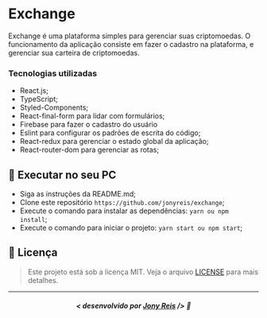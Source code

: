 # Exchange
Exchange é uma plataforma simples para gerenciar suas criptomoedas. O funcionamento da aplicação consiste em fazer o cadastro na plataforma, e gerenciar sua carteira de criptomoedas.

### Tecnologias utilizadas
- React.js;
- TypeScript;
- Styled-Components;
- React-final-form para lidar com formulários;
- Firebase para fazer o cadastro do usuário
- Eslint para configurar os padrões de escrita do código;
- React-redux para gerenciar o estado global da aplicação;
- React-router-dom para gerenciar as rotas;

## 🔧 Executar no seu PC
- Siga as instruções da README.md;
- Clone este repositório `https://github.com/jonyreis/exchange`;
- Execute o comando para instalar as dependências: `yarn ou npm install`;
- Execute o comando para iniciar o projeto: `yarn start ou npm start`;

## 📜 Licença

> Este projeto está sob a licença MIT. Veja o arquivo [LICENSE](https://github.com/jonyreis/vuttr/blob/main/LICENSE.md) para mais detalhes.

---

##### <p align="center"> <strong> < desenvolvido por <a href="https://jonyreis.github.io/">Jony Reis</a> /> </strong> 👋

